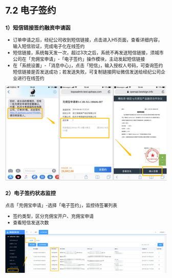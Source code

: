 # 7.2 电子签约

### 1）短信链接签约融资申请函

* 订单申请之后，经纪公司收到短信链接，点击进入H5页面，查看详细内容，输入短信验证，完成电子化在线签约
* 短信链接，系统每天发一次，超过3次之后，系统不再发送短信链接，须城市公司在「充佣宝申请」-「电子签约」操作模块，主动发起短信链接
* 在「系统设置」-「消息中心」，点击「短信」，输入授权人号码，可查询签约短信链接是否发送成功；若发送失败，可复制链接网址微信发送给经纪公司企业进行在线签约

![](/assets/import.png签约2)

### 2）电子签约状态监控

点击「充佣宝申请」-选择「电子签约」，监控待签署列表

* 签约类型，区分充佣宝开户、充佣宝申请
* 查看短信发送次数

![](/assets/import.png电子签约)

